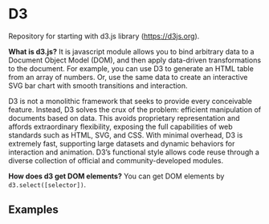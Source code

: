 # D3

Repository for starting with d3.js library (https://d3js.org).

**What is d3.js?** It is javascript module allows you to bind arbitrary data to a Document Object Model (DOM), and then apply data-driven transformations to the document. For example, you can use D3 to generate an HTML table from an array of numbers. Or, use the same data to create an interactive SVG bar chart with smooth transitions and interaction.

D3 is not a monolithic framework that seeks to provide every conceivable feature. Instead, D3 solves the crux of the problem: efficient manipulation of documents based on data. This avoids proprietary representation and affords extraordinary flexibility, exposing the full capabilities of web standards such as HTML, SVG, and CSS. With minimal overhead, D3 is extremely fast, supporting large datasets and dynamic behaviors for interaction and animation. D3’s functional style allows code reuse through a diverse collection of official and community-developed modules.

**How does d3 get DOM elements?** You can get DOM elements by ```d3.select([selector])```.

## Examples
